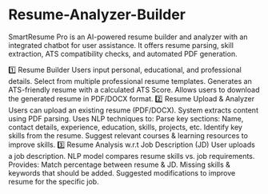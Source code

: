 # Resume-Analyzer-Builder


SmartResume Pro is an AI-powered resume builder and analyzer with an integrated chatbot for user assistance. It offers resume parsing, skill extraction, ATS compatibility checks, and automated PDF generation.

1️⃣ Resume Builder
Users input personal, educational, and professional details.
Select from multiple professional resume templates.
Generates an ATS-friendly resume with a calculated ATS Score.
Allows users to download the generated resume in PDF/DOCX format.
2️⃣ Resume Upload & Analyzer
Users can upload an existing resume (PDF/DOCX).
System extracts content using PDF parsing.
Uses NLP techniques to:
Parse key sections: Name, contact details, experience, education, skills, projects, etc.
Identify key skills from the resume.
Suggest relevant courses & learning resources to improve skills.
3️⃣ Resume Analysis w.r.t Job Description (JD)
User uploads a job description.
NLP model compares resume skills vs. job requirements.
Provides:
Match percentage between resume & JD.
Missing skills & keywords that should be added.
Suggested modifications to improve resume for the specific job.
